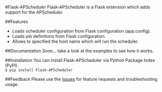 #Flask-APScheduler
Flask-APScheduler is a Flask extension which adds support for the APScheduler.

##Features
- Loads scheduler configuration from Flask configuration (app.config).
- Loads job definitions from Flask configuration.
- Allows to specified the host name which will run the scheduler.

##Documentation
Soon... take a look at the examples to see how it works.

##Installation
You can install Flask-APScheduler via Python Package Index (PyPI).  
`$ pip install Flask-APScheduler`

##Feedback
Please use the [Issues](https://github.com/viniciuschiele/flask-apscheduler/issues) for feature requests and troubleshooting usage.
